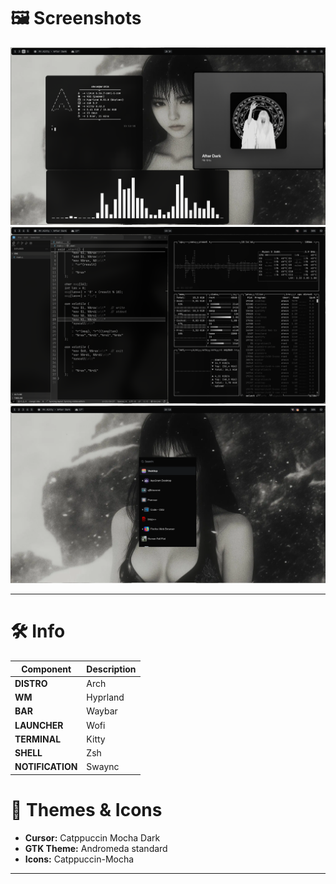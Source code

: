 # 🖼️ Screenshots



![Screenshot 1](screenshots/image_2025-09-16_15-14-32.png)  
![Screenshot 2](screenshots/image_2025-09-16_15-14-53.png)  
![Screenshot 3](screenshots/image_2025-09-16_15-15-22.png)

---

# 🛠️ Info

| Component       | Description             |
|-----------------|-------------------------|
| **DISTRO**      | Arch                    |
| **WM**          | Hyprland                |
| **BAR**         | Waybar                  |
| **LAUNCHER**    | Wofi                    |
| **TERMINAL**    | Kitty                   |
| **SHELL**       | Zsh                     |
| **NOTIFICATION**| Swaync                  |



# 🎨 Themes & Icons

- **Cursor:** Catppuccin Mocha Dark  
- **GTK Theme:** Andromeda standard   
- **Icons:** Catppuccin-Mocha

---
